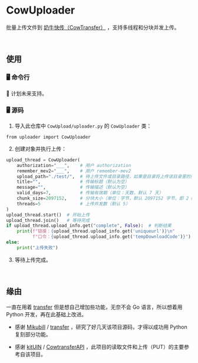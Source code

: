# CowUploader

批量上传文件到 [奶牛快传（CowTransfer）](https://cowtransfer.com/) ，支持多线程和分块并发上传。

<br />

## 使用

### 🖥️ 命令行

📌 计划未来支持。

### 🖥️ 源码

1. 导入此仓库中 `CowUpload/uploader.py` 的 `CowUploader` 类：

```
from uploader import CowUploader
```

2. 创建对象并执行上传：

```python
upload_thread = CowUploader(
    authorization="___",    # 用户 authorization
    remember_mev2="___",    # 用户 remember-mev2
    upload_path="./test/",  # 待上传文件或目录路径，如果是目录将上传该目录里的所有文件
    title="",               # 传输标题（默认为空）
    message="",             # 传输描述（默认为空）
    valid_days=7,           # 传输有效期（单位：天数，默认 7 天）
    chunk_size=2097152,     # 分块大小（单位：字节，默认 2097152 字节，即 2 MB）
    threads=5               # 上传并发数（默认 5）
)
upload_thread.start()  # 开始上传
upload_thread.join()   # 等待完成
if upload_thread.upload_info.get("complete", False):  # 判断结果
    print(f"链接：{upload_thread.upload_info.get('uniqueurl')}\n"
          f"口令：{upload_thread.upload_info.get('tempDownloadCode')}")
else:
    print("上传失败")
```

3. 等待上传完成。

<br />

## 缘由

一直在用着 [transfer](https://github.com/Mikubill/transfer) 但是想自己增加些功能，无奈不会 Go 语言，所以想着用 Python 开发，再在此基础上改进。

+ 感谢 [Mikubill](https://github.com/Mikubill/) / [transfer](https://github.com/Mikubill/transfer) ，研究了好几天该项目源码，才得以成功用 Python 复刻部分功能。

+ 感谢 [kitUIN](https://github.com/kitUIN/) / [CowtransferAPI](https://github.com/kitUIN/CowtransferAPI) ，此项目的读取文件和上传（PUT）的主要参考自该项目。

